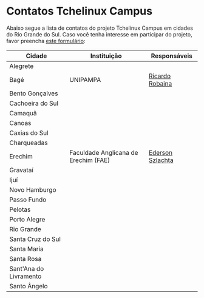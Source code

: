 Contatos Tchelinux Campus
=========================

Abaixo segue a lista de contatos do projeto Tchelinux Campus em cidades do Rio Grande do Sul. Caso você tenha interesse em participar do projeto, favor preencha [este formulário](https://goo.gl/forms/XyJujCGkZnBt0ZrW2):

 
| Cidade                  | Instituição             | Responsáveis          |
|---                      |---                      |---                    |
| Alegrete                |                         |                                                                  |
| Bagé                    | UNIPAMPA                | [Ricardo Robaina](https://github.com/robainaricardo/)            |
| Bento Gonçalves         |                         |                                                                  |
| Cachoeira do Sul        |                         |                                                                  |
| Camaquã                 |                         |                                                                  |
| Canoas                  |                         |                                                                  |
| Caxias do Sul           |                         |                                                                  |
| Charqueadas             |                         |                                                                  |
| Erechim                 | Faculdade Anglicana de Erechim (FAE) | [Ederson Szlachta](https://github.com/edtsz)        |
| Gravataí                |                         |                                                                  | 
| Ijuí                    |                         |                                                                  |
| Novo Hamburgo           |                         |                                                                  |
| Passo Fundo             |                         |                                                                  |
| Pelotas                 |                         |                                                                  |
| Porto Alegre            |                         |                                                                  |
| Rio Grande              |                         |                                                                  |
| Santa Cruz do Sul       |                         |                                                                  |
| Santa Maria             |                         |                                                                  |
| Santa Rosa              |                         |                                                                  |
| Sant'Ana do Livramento  |                         |                                                                  |
| Santo Ângelo            |                         |                                                                  |
